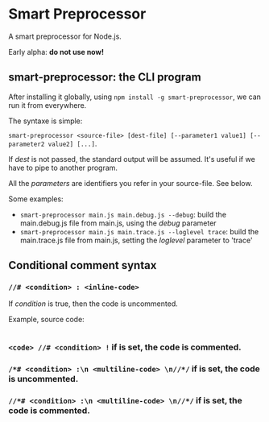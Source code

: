 

# Smart Preprocessor

A smart preprocessor for Node.js.

Early alpha: **do not use now!**



## smart-preprocessor: the CLI program

After installing it globally, using `npm install -g smart-preprocessor`, we can run it from everywhere.

The syntaxe is simple:

`smart-preprocessor <source-file> [dest-file] [--parameter1 value1] [--parameter2 value2] [...]`.

If *dest* is not passed, the standard output will be assumed. It's useful if we have to pipe to another program.

All the *parameters* are identifiers you refer in your source-file. See below.

Some examples:

* `smart-preprocessor main.js main.debug.js --debug`: build the main.debug.js file from main.js, using the *debug* parameter
* `smart-preprocessor main.js main.trace.js --loglevel trace`: build the main.trace.js file from main.js,
  setting the *loglevel* parameter to 'trace'



## Conditional comment syntax

### `//# <condition> : <inline-code>`

If *condition* is true, then the code is uncommented.

Example, source code:
```
```



### `<code> //# <condition> !` if <condition> is set, the code is commented.



### `/*# <condition> :\n <multiline-code> \n//*/` if <condition> is set, the code is uncommented.



### `//*# <condition> :\n <multiline-code> \n//*/` if <condition> is set, the code is commented.

